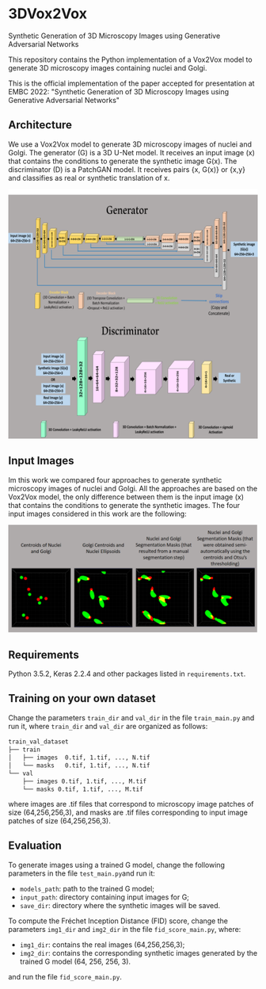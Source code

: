 # 3DVox2Vox
Synthetic Generation of 3D Microscopy Images using Generative Adversarial Networks

This repository contains the Python implementation of a Vox2Vox model to generate 3D microscopy images containing nuclei and Golgi.

This is the official implementation of the paper accepted for presentation at EMBC 2022: "Synthetic Generation of 3D Microscopy Images using Generative Adversarial Networks"

## Architecture

We use a Vox2Vox model to generate 3D microscopy images of nuclei and Golgi. The generator (G) is a 3D U-Net model. It receives an input image (x) that contains the conditions to generate the synthetic image G(x). The discriminator (D) is a PatchGAN model. It receives pairs {x, G(x)} or {x,y} and classifies as real or synthetic translation of x. 

![](https://github.com/HemaxiN/3DVox2Vox/blob/main/images/architecture2.png)

## Input Images

Im this work we compared four approaches to generate synthetic microscopy images of nuclei and Golgi.  All the approaches are based on the Vox2Vox model, the only difference between them is the input image (x) that contains the conditions to generate the synthetic images. The four input images considered in this work are the following:

![](https://github.com/HemaxiN/3DVox2Vox/blob/main/images/input_imagess.png)


## Requirements

Python 3.5.2, Keras 2.2.4 and other packages listed in `requirements.txt`.

## Training on your own dataset

Change the parameters `train_dir` and `val_dir` in the file `train_main.py` and run it, where `train_dir` and `val_dir` are organized as follows:

```
train_val_dataset
├── train
│   ├── images  0.tif, 1.tif, ..., N.tif
│   └── masks   0.tif, 1.tif, ..., N.tif
└── val
    ├── images 0.tif, 1.tif, ..., M.tif
    └── masks 0.tif, 1.tif, ..., M.tif
```
where images are .tif files that correspond to microscopy image patches of size (64,256,256,3), and masks are .tif files corresponding to input image patches of size (64,256,256,3).

## Evaluation

To generate images using a trained G model, change the following parameters in the file `test_main.py`and run it:

* `models_path`: path to the trained G model; 
* `input_path`: directory containing input images for G;
* `save_dir`: directory where the synthetic images will be saved.

To compute the Fréchet Inception Distance (FID) score, change the parameters `img1_dir` and `img2_dir` in the file `fid_score_main.py`, where:

* `img1_dir`: contains the real images (64,256,256,3);
* `img2_dir`: contains the corresponding synthetic images generated by the trained G model (64, 256, 256, 3).

and run the file `fid_score_main.py`.
